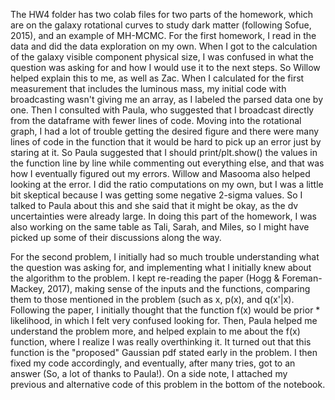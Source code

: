 The HW4 folder has two colab files for two parts of the homework, which are on the galaxy rotational curves to study dark matter (following Sofue, 2015), and an example of MH-MCMC. 
For the first homework, I read in the data and did the data exploration on my own. When I got to the calculation of the galaxy visible component physical size, I was confused in what the question was asking for and how I would use it to the next steps. So Willow helped explain this to me, as well as Zac. When I calculated for the first measurement that includes the luminous mass, my initial code with broadcasting wasn't giving me an array, as I labeled the parsed data one by one. Then I consulted with Paula, who suggested that I broadcast directly from the dataframe with fewer lines of code. Moving into the rotational graph, I had a lot of trouble getting the desired figure and there were many lines of code in the function that it would be hard to pick up an error just by staring at it. So Paula suggested that I should print/plt.show() the values in the function line by line while commenting out everything else, and that was how I eventually figured out my errors. Willow and Masooma also helped looking at the error. I did the ratio computations on my own, but I was a little bit skeptical because I was getting some negative 2-sigma values. So I talked to Paula about this and she said that it might be okay, as the dv uncertainties were already large. In doing this part of the homework, I was also working on the same table as Tali, Sarah, and Miles, so I might have picked up some of their discussions along the way.

For the second problem, I initially had so much trouble understanding what the question was asking for, and implementing what I initially knew about the algorithm to the problem. I kept re-reading the paper (Hogg & Foreman-Mackey, 2017), making sense of the inputs and the functions, comparing them to those mentioned in the problem (such as x, p(x), and q(x'|x). Following the paper, I initially thought that the function f(x) would be prior * likelihood, in which I felt very confused looking for. Then, Paula helped me understand the problem more, and helped explain to me about the f(x) function, where I realize I was really overthinking it. It turned out that this function is the "proposed" Gaussian pdf stated early in the problem. I then fixed my code accordingly, and eventually, after many tries, got to an answer (So, a lot of thanks to Paula!). On a side note, I attached my previous and alternative code of this problem in the bottom of the notebook.
